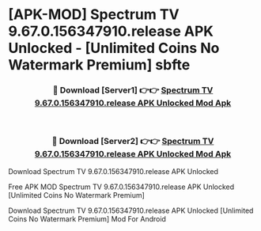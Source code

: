 # [APK-MOD] Spectrum TV 9.67.0.156347910.release APK Unlocked - [Unlimited Coins No Watermark Premium] sbfte



<div align="center">
<h3>🔴 Download [Server1] 👉👉 <a href="https://momento.my/?title=Spectrum_TV_9.67.0.156347910.release_APK_Unlocked">Spectrum TV 9.67.0.156347910.release APK Unlocked Mod Apk</a></h3><br>

<h3>🔴 Download [Server2] 👉👉 <a href="https://momento.my/?title=Spectrum_TV_9.67.0.156347910.release_APK_Unlocked">Spectrum TV 9.67.0.156347910.release APK Unlocked Mod Apk</a></h3>
</div>



Download Spectrum TV 9.67.0.156347910.release APK Unlocked 

Free APK MOD Spectrum TV 9.67.0.156347910.release APK Unlocked [Unlimited Coins No Watermark Premium]

Download Spectrum TV 9.67.0.156347910.release APK Unlocked [Unlimited Coins No Watermark Premium] Mod For Android
